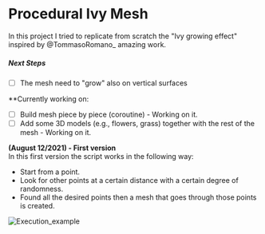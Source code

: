 # Procedural Ivy Mesh

In this project I tried to replicate from scratch the "Ivy growing effect" inspired by @TommasoRomano_ amazing work.

##### Next Steps


 - [ ] The mesh need to "grow" also on vertical surfaces

**Currently working on:
 - [ ] Build mesh piece by piece (coroutine) - Working on it.
 - [ ] Add some 3D models (e.g., flowers, grass) together with the rest of the mesh - Working on it.

**(August 12/2021) - First version**  
In this first version the script works in the following way:

 - Start from a point.
 - Look for other points at a certain distance with a certain degree of randomness.
 - Found all the desired points then a  mesh that goes through those points is created.

![Execution_example](https://media.giphy.com/media/tDHudLlCQr0J2k18D0/giphy.gif)
